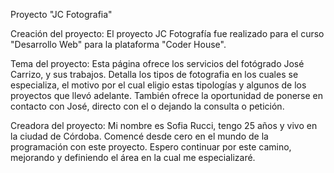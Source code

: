 Proyecto "JC Fotografia"

Creación del proyecto:
El proyecto JC Fotografía fue realizado para el curso "Desarrollo Web" para la plataforma "Coder House".

Tema del proyecto:
Esta página ofrece los servicios del fotógrado José Carrizo, y sus trabajos. 
Detalla los tipos de fotografia en los cuales se especializa, el motivo por el cual eligio estas tipologías y algunos de los proyectos que llevó adelante.
También ofrece la oportunidad de ponerse en contacto con José, directo con el o dejando la consulta o petición.

Creadora del proyecto:
Mi nombre es Sofia Rucci, tengo 25 años y vivo en la ciudad de Córdoba. Comencé desde cero en el mundo de la programación con este proyecto. Espero continuar por este camino, 
mejorando y definiendo el área en la cual me especializaré.
 
